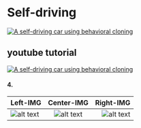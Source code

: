 # Self-driving

[![A self-driving car using behavioral cloning ](https://img.youtube.com/vi/T-gVwg90spc/0.jpg)](https://youtu.be/T-gVwg90spc)

## youtube tutorial
[![A self-driving car using behavioral cloning](https://img.youtube.com/vi/T-gVwg90spc/0.jpg)](https://youtu.be/T-gVwg90spc)


#### 4.




| Left-IMG | Center-IMG | Right-IMG |
| :---         |     :---:      |          ---: |
| ![alt text](https://github.com/seraj94ai/Self-driving/blob/master/IMG/center_2019_02_23_20_23_56_553.jpg)   | ![alt text](https://github.com/seraj94ai/Self-driving/blob/master/IMG/left_2019_02_23_20_23_56_553.jpg)     | ![alt text](https://github.com/seraj94ai/Self-driving/blob/master/IMG/right_2019_02_23_20_23_56_553.jpg)    |
